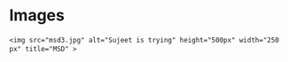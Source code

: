 # Images
    <img src="msd3.jpg" alt="Sujeet is trying" height="500px" width="250 px" title="MSD" >

